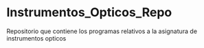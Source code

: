 # Instrumentos_Opticos_Repo
 Repositorio que contiene los programas relativos a la asignatura de instrumentos opticos
